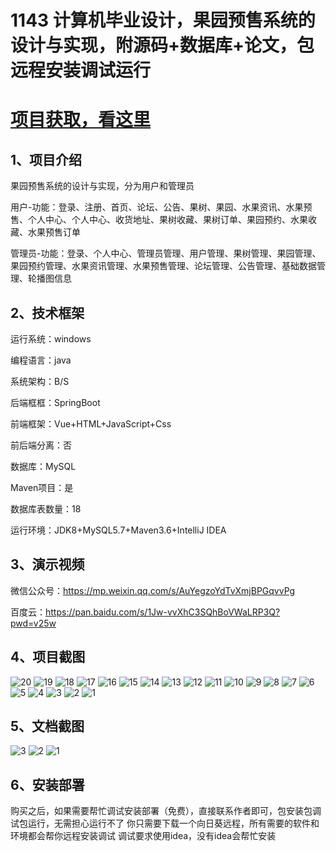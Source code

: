 # 1143 计算机毕业设计，果园预售系统的设计与实现，附源码+数据库+论文，包远程安装调试运行

# [项目获取，看这里](https://mbd.pub/o/bread/mbd-aJiclpxx "项目获取，看这里")

## 1、项目介绍

果园预售系统的设计与实现，分为用户和管理员

用户-功能：登录、注册、首页、论坛、公告、果树、果园、水果资讯、水果预售、个人中心、个人中心、收货地址、果树收藏、果树订单、果园预约、水果收藏、水果预售订单

管理员-功能：登录、个人中心、管理员管理、用户管理、果树管理、果园管理、果园预约管理、水果资讯管理、水果预售管理、论坛管理、公告管理、基础数据管理、轮播图信息

## 2、技术框架

运行系统：windows

编程语言：java

系统架构：B/S

后端框框：SpringBoot

前端框架：Vue+HTML+JavaScript+Css

前后端分离：否

数据库：MySQL

Maven项目：是

数据库表数量：18

运行环境：JDK8+MySQL5.7+Maven3.6+IntelliJ IDEA

## 3、演示视频

微信公众号：https://mp.weixin.qq.com/s/AuYegzoYdTvXmjBPGqvvPg 

百度云：https://pan.baidu.com/s/1Jw-vvXhC3SQhBoVWaLRP3Q?pwd=v25w 

## 4、项目截图  

![20](https://javabscode.github.io/picx-images-hosting/1143-计算机毕业设计-果园预售系统的设计与实现-附源码+数据库+论文-包远程安装调试运行-运行截图/20.webp)
![19](https://javabscode.github.io/picx-images-hosting/1143-计算机毕业设计-果园预售系统的设计与实现-附源码+数据库+论文-包远程安装调试运行-运行截图/19.webp)
![18](https://javabscode.github.io/picx-images-hosting/1143-计算机毕业设计-果园预售系统的设计与实现-附源码+数据库+论文-包远程安装调试运行-运行截图/18.webp)
![17](https://javabscode.github.io/picx-images-hosting/1143-计算机毕业设计-果园预售系统的设计与实现-附源码+数据库+论文-包远程安装调试运行-运行截图/17.webp)
![16](https://javabscode.github.io/picx-images-hosting/1143-计算机毕业设计-果园预售系统的设计与实现-附源码+数据库+论文-包远程安装调试运行-运行截图/16.webp)
![15](https://javabscode.github.io/picx-images-hosting/1143-计算机毕业设计-果园预售系统的设计与实现-附源码+数据库+论文-包远程安装调试运行-运行截图/15.webp)
![14](https://javabscode.github.io/picx-images-hosting/1143-计算机毕业设计-果园预售系统的设计与实现-附源码+数据库+论文-包远程安装调试运行-运行截图/14.webp)
![13](https://javabscode.github.io/picx-images-hosting/1143-计算机毕业设计-果园预售系统的设计与实现-附源码+数据库+论文-包远程安装调试运行-运行截图/13.webp)
![12](https://javabscode.github.io/picx-images-hosting/1143-计算机毕业设计-果园预售系统的设计与实现-附源码+数据库+论文-包远程安装调试运行-运行截图/12.webp)
![11](https://javabscode.github.io/picx-images-hosting/1143-计算机毕业设计-果园预售系统的设计与实现-附源码+数据库+论文-包远程安装调试运行-运行截图/11.webp)
![10](https://javabscode.github.io/picx-images-hosting/1143-计算机毕业设计-果园预售系统的设计与实现-附源码+数据库+论文-包远程安装调试运行-运行截图/10.webp)
![9](https://javabscode.github.io/picx-images-hosting/1143-计算机毕业设计-果园预售系统的设计与实现-附源码+数据库+论文-包远程安装调试运行-运行截图/9.webp)
![8](https://javabscode.github.io/picx-images-hosting/1143-计算机毕业设计-果园预售系统的设计与实现-附源码+数据库+论文-包远程安装调试运行-运行截图/8.webp)
![7](https://javabscode.github.io/picx-images-hosting/1143-计算机毕业设计-果园预售系统的设计与实现-附源码+数据库+论文-包远程安装调试运行-运行截图/7.webp)
![6](https://javabscode.github.io/picx-images-hosting/1143-计算机毕业设计-果园预售系统的设计与实现-附源码+数据库+论文-包远程安装调试运行-运行截图/6.webp)
![5](https://javabscode.github.io/picx-images-hosting/1143-计算机毕业设计-果园预售系统的设计与实现-附源码+数据库+论文-包远程安装调试运行-运行截图/5.webp)
![4](https://javabscode.github.io/picx-images-hosting/1143-计算机毕业设计-果园预售系统的设计与实现-附源码+数据库+论文-包远程安装调试运行-运行截图/4.webp)
![3](https://javabscode.github.io/picx-images-hosting/1143-计算机毕业设计-果园预售系统的设计与实现-附源码+数据库+论文-包远程安装调试运行-运行截图/3.webp)
![2](https://javabscode.github.io/picx-images-hosting/1143-计算机毕业设计-果园预售系统的设计与实现-附源码+数据库+论文-包远程安装调试运行-运行截图/2.webp)
![1](https://javabscode.github.io/picx-images-hosting/1143-计算机毕业设计-果园预售系统的设计与实现-附源码+数据库+论文-包远程安装调试运行-运行截图/1.webp)



















## 5、文档截图

![3](https://javabscode.github.io/picx-images-hosting/1143-计算机毕业设计-果园预售系统的设计与实现-附源码+数据库+论文-包远程安装调试运行-文档截图/3.webp)
![2](https://javabscode.github.io/picx-images-hosting/1143-计算机毕业设计-果园预售系统的设计与实现-附源码+数据库+论文-包远程安装调试运行-文档截图/2.webp)
![1](https://javabscode.github.io/picx-images-hosting/1143-计算机毕业设计-果园预售系统的设计与实现-附源码+数据库+论文-包远程安装调试运行-文档截图/1.webp)


## 6、安装部署

购买之后，如果需要帮忙调试安装部署（免费），直接联系作者即可，包安装包调试包运行，无需担心运行不了
你只需要下载一个向日葵远程，所有需要的软件和环境都会帮你远程安装调试
调试要求使用idea，没有idea会帮忙安装
